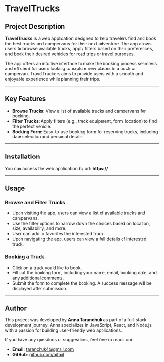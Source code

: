 # TravelTrucks

## Project Description

**TravelTrucks** is a web application designed to help travelers find and book
the best trucks and campervans for their next adventure. The app allows users to
browse available trucks, apply filters based on their preferences, and book
their desired vehicles for road trips or travel purposes.

The app offers an intuitive interface to make the booking process seamless and
efficient for users looking to explore new places in a truck or campervan.
TravelTruckers aims to provide users with a smooth and enjoyable experience
while planning their trips.

---

## Key Features

- **Browse Trucks**: View a list of available trucks and campervans for booking.
- **Filter Trucks**: Apply filters (e.g., truck equipment, form, location) to
  find the perfect vehicle.
- **Booking Form**: Easy-to-use booking form for reserving trucks, including
  date selection and personal details.

---

## Installation

You can access the web application by url: **https://**

---

## Usage

### Browse and Filter Trucks

- Upon visiting the app, users can view a list of available trucks and
  campervans.
- Use the filter options to narrow down the choices based on location, size,
  availability, and more.
- User can add to favorites the interested truck.
- Upon navigating the app, users can view a full details of interested truck.

### Booking a Truck

- Click on a truck you’d like to book.
- Fill out the booking form, including your name, email, booking date, and any
  additional comments.
- Submit the form to complete the booking. A success message will be displayed
  after submission.

---

## Author

This project was developed by **Anna Taranchuk** as part of a full-stack
development journey. Anna specializes in JavaScript, React, and Node.js with a
passion for building user-friendly web applications.

If you have any questions or suggestions, feel free to reach out:

- **Email**: [taranchuk4@gmail.com](mailto:taranchuk4@gmail.com)
- **GitHub**: [github.com/aitmil](https://github.com/aitmil)
